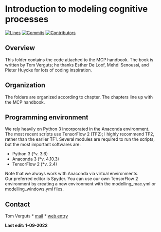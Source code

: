 # Introduction to modeling cognitive processes

[![Lines](https://img.shields.io/tokei/lines/github/CogComNeuroSci/modeling-master?style=plastic?color=yellowgreen)](https://img.shields.io/tokei/lines/github/CogComNeuroSci/modeling-master?style=plastic?color=yellowgreen)
[![Commits](https://img.shields.io/github/last-commit/CogComNeuroSci/modeling-master?style=plastic)](https://img.shields.io/github/last-commit/CogComNeuroSci/modeling-master?style=plastic)
[![Contributors](https://img.shields.io/github/contributors/CogComNeuroSci/modeling-master?style=plastic)](https://img.shields.io/github/contributors/CogComNeuroSci/modeling-master?style=plastic)

## Overview

This folder contains the code attached to the MCP handbook. The book is written by Tom Verguts; he thanks Esther De Loof, Mehdi Senoussi, and Pieter Huycke for lots of coding inspiration.

## Organization

The folders are organized according to chapter. The chapters line up with the MCP handbook.


## Programming environment   

We rely heavily on Python 3 incorporated in the Anaconda environment. The most recent scripts use TensorFlow 2 (TF2); I highly recommend TF2, rather than the earlier TF1. Several modules are required to run the scripts, but the most important softwares are:

- Python 3 (*v. 3.6)
- Anaconda 3 (*v. 4.10.3)
- TensorFlow 2 (*v. 2.4)

Note that we always work with Anaconda via virtual environments.   
Our preferred editor is Spyder. You can use our own TensorFlow 2 environment by creating a new environment with the modelling_mac.yml or modelling_windows.yml files.

## Contact

Tom Verguts
    * [mail](mailto:Tom.Verguts@UGent.be)
    * [web entry](https://www.cogcomneurosci.com/about/#principal-investigator)

[Lab website]: https://cogcomneurosci.com/

**Last edit: 1-09-2022**
